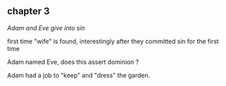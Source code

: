 ## chapter 3

*Adam and Eve give into sin*

first time "wife" is found, interestingly after they committed sin for the first time

Adam named Eve, does this assert dominion ?

Adam had a job to "keep" and "dress" the garden.